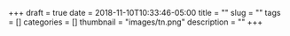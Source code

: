 +++ 
draft = true
date = 2018-11-10T10:33:46-05:00
title = ""
slug = "" 
tags = []
categories = []
thumbnail = "images/tn.png"
description = ""
+++

